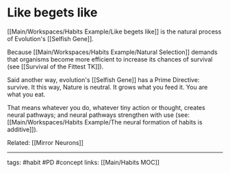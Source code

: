 # Like begets like
[[Main/Workspaces/Habits Example/Like begets like]] is the natural process of Evolution's [[Selfish Gene]]. 

Because [[Main/Workspaces/Habits Example/Natural Selection]] demands that organisms become more efficient to increase its chances of survival (see [[Survival of the Fittest TK]]). 

Said another way, evolution's [[Selfish Gene]] has a Prime Directive: survive. It this way, Nature is neutral. It grows what you feed it. You are what you eat. 

That means whatever you do, whatever tiny action or thought, creates neural pathways; and neural pathways strengthen with use (see: [[Main/Workspaces/Habits Example/The neural formation of habits is additive]]).

Related:
[[Mirror Neurons]]

---
tags: #habit #PD #concept 
links: [[Main/Habits MOC]]